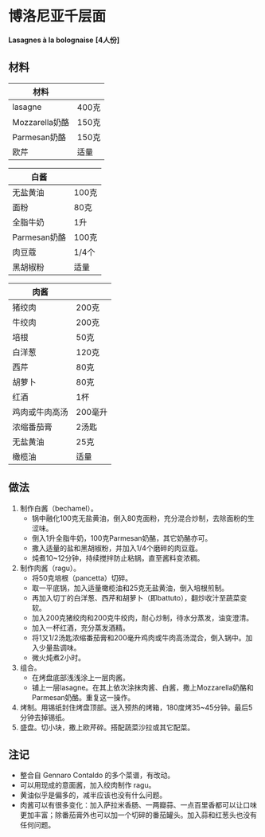 # 博洛尼亚千层面

__Lasagnes à la bolognaise__
__[4人份]__

## 材料

| 材料 |   |
| --- | --- |
| lasagne | 400克 |
| Mozzarella奶酪 | 150克 |
| Parmesan奶酪 | 150克 |
| 欧芹 | 适量 |

| 白酱 |   |
| --- | --- |
| 无盐黄油 | 100克 |
| 面粉 | 80克 |
| 全脂牛奶 | 1升 |
| Parmesan奶酪 | 100克 |
| 肉豆蔻 | 1/4个 |
| 黑胡椒粉 | 适量 |

| 肉酱 |   |
| --- | --- |
| 猪绞肉 | 200克 |
| 牛绞肉 | 200克 |
| 培根 | 50克 |
| 白洋葱 | 120克 |
| 西芹 | 80克 |
| 胡萝卜 | 80克 |
| 红酒 | 1杯 |
| 鸡肉或牛肉高汤 | 200毫升 |
| 浓缩番茄膏 | 2汤匙 |
| 无盐黄油 | 25克 |
| 橄榄油 | 适量 |

## 做法

1. 制作白酱（bechamel）。
	- 锅中融化100克无盐黄油，倒入80克面粉，充分混合炒制，去除面粉的生涩味。
	- 倒入1升全脂牛奶，100克Parmesan奶酪，其它奶酪亦可。
	- 撒入适量的盐和黑胡椒粉，并加入1/4个磨碎的肉豆蔻。
	- 炖煮10~12分钟，持续搅拌防止粘锅，直至酱料变浓稠。
2. 制作肉酱（ragu）。
	- 将50克培根（pancetta）切碎。
	- 取一平底锅，加入适量橄榄油和25克无盐黄油，倒入培根煎制。
	- 再加入切丁的白洋葱、西芹和胡萝卜（即battuto），翻炒收汁至蔬菜变软。
	- 加入200克猪绞肉和200克牛绞肉，耐心炒制，待水分蒸发，油变澄清。
	- 加入一杯红酒，充分蒸发酒精。
	- 将1又1/2汤匙浓缩番茄膏和200毫升鸡肉或牛肉高汤混合，倒入锅中。加入少量盐调味。
	- 微火炖煮2小时。
3. 组合。
	- 在烤盘底部浅浅涂上一层肉酱。
	- 铺上一层lasagne。在其上依次涂抹肉酱、白酱，撒上Mozzarella奶酪和Parmesan奶酪。重复这一操作。
4. 烤制。用锡纸封住烤盘顶部。送入预热的烤箱，180度烤35~45分钟。最后5分钟去掉锡纸。
5. 盛盘。切小块，撒上欧芹碎。搭配蔬菜沙拉或其它配菜。

## 注记

- 整合自 Gennaro Contaldo 的多个菜谱，有改动。
- 可以用现成的意面酱，加入绞肉制作 ragu。
- 黄油似乎是偏多的，减半应该也没有什么问题。
- 肉酱可以有很多变化：加入萨拉米香肠、一两瓣蒜、一点百里香都可以让口味更加丰富；除番茄膏外也可以加一个切碎的番茄罐头。加入蒜和红葱头也没有任何问题。